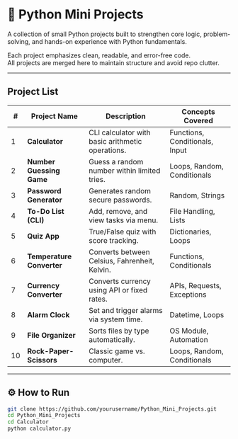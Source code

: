 # 🐍 Python Mini Projects

A collection of small Python projects built to strengthen core logic, problem-solving, and hands-on experience with Python fundamentals.

Each project emphasizes clean, readable, and error-free code.  
All projects are merged here to maintain structure and avoid repo clutter.

---

## Project List

| # | Project Name | Description | Concepts Covered |
|---|---------------|--------------|------------------|
| 1 | **Calculator** | CLI calculator with basic arithmetic operations. | Functions, Conditionals, Input |
| 2 | **Number Guessing Game** | Guess a random number within limited tries. | Loops, Random, Conditionals |
| 3 | **Password Generator** | Generates random secure passwords. | Random, Strings |
| 4 | **To-Do List (CLI)** | Add, remove, and view tasks via menu. | File Handling, Lists |
| 5 | **Quiz App** | True/False quiz with score tracking. | Dictionaries, Loops |
| 6 | **Temperature Converter** | Converts between Celsius, Fahrenheit, Kelvin. | Functions, Conditionals |
| 7 | **Currency Converter** | Converts currency using API or fixed rates. | APIs, Requests, Exceptions |
| 8 | **Alarm Clock** | Set and trigger alarms via system time. | Datetime, Loops |
| 9 | **File Organizer** | Sorts files by type automatically. | OS Module, Automation |
| 10 | **Rock-Paper-Scissors** | Classic game vs. computer. | Loops, Random, Conditionals |

---

## ⚙️ How to Run
```bash
git clone https://github.com/yourusername/Python_Mini_Projects.git
cd Python_Mini_Projects
cd Calculator
python calculator.py

